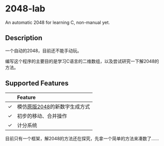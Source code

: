 # 2048-lab
An automatic 2048 for learning C, non-manual yet.

## Description
一个自动的2048，目前还不能手动玩。

编写这个程序的主要目的是学习C语言的二维数组，以及尝试研究一下解2048的方法。

## Supported Features

|     | Feature
| --- | :---
| ✓   | 模仿[原版2048](https://github.com/gabrielecirulli/2048)的新数字生成方式
| ✓   | 初步的移动、合并操作
| ✓   | 计分系统

目前只有一个框架，解2048的方法还在探究，先拿一个简单的方法来凑数了……
